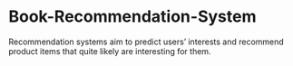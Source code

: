 # Book-Recommendation-System
Recommendation systems aim to predict users’ interests and recommend product items that quite likely are interesting for them. 

